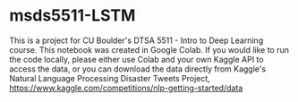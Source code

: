 # msds5511-LSTM

This is a project for CU Boulder's DTSA 5511 - Intro to Deep Learning course. This notebook was created in Google Colab. If you would like to run the code locally, please either use Colab and your own Kaggle API to access the data, or you can download the data directly from Kaggle's Natural Language Processing Disaster Tweets Project, https://www.kaggle.com/competitions/nlp-getting-started/data 
